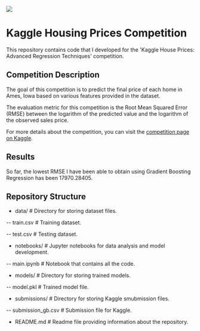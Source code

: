 ![ ]([image_url](https://miro.medium.com/v2/resize:fit:1400/1*2djb7kXk2I4SNLBHogl87Q.jpeg))

# Kaggle Housing Prices Competition

This repository contains code that I developed for the 'Kaggle House Prices: Advanced Regression Techniques' competition.

## Competition Description

The goal of this competition is to predict the final price of each home in Ames, Iowa based on various features provided in the dataset. 

The evaluation metric for this competition is the Root Mean Squared Error (RMSE) between the logarithm of the predicted value and the logarithm of the observed sales price.

For more details about the competition, you can visit the [competition page on Kaggle](https://www.kaggle.com/c/house-prices-advanced-regression-techniques).

## Results

So far, the lowest RMSE I have been able to obtain using Gradient Boosting Regression has been 17970.28405.

## Repository Structure

- data/ # Directory for storing dataset files.

-- train.csv # Training dataset.

-- test.csv # Testing dataset.

- notebooks/ # Jupyter notebooks for data analysis and model development.

-- main.ipynb # Notebook that contains all the code.

- models/ # Directory for storing trained models.

-- model.pkl # Trained model file.

- submissions/ # Directory for storing Kaggle smubmission files.

-- submission_gb.csv # Submission file for Kaggle.

- README.md # Readme file providing information about the repository.
